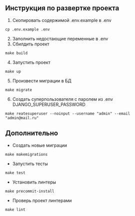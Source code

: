 ## Инструкция по развертке проекта

1) Скопировать содержимой .env.example в .env
```
cp .env.example .env
```
2) Заполнить недостающие переменные в .env
3) Сбилдить проект
```
make build
```
4) Запустить проект
```
make up
```
5) Произвести миграции в БД
```
make migrate
```
6) Создать суперпользователя с паролем из .env DJANGO_SUPERUSER_PASSWORD
```
make reatesuperuser --noinput --username "admin" --email "admin@mail.ru"
```

## Дополнительно

* Создать новые миграции
```
make makemigrations
```
* Запустить тесты
```
make test
```
* Установить линтеры
```
make precommit-install
```
* Проверь проект линтерами
```
make lint
```